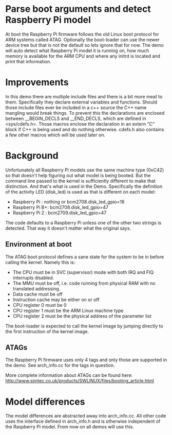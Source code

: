 Parse boot arguments and detect Raspberry Pi model
==================================================

At boot the Raspberry Pi firmware follows the old Linux boot protocol for
ARM systems called ATAG. Optionally the boot-loader can use the newer
device tree but that is not the default so lets ignore that for
now. The demo will auto detect what Raspberry Pi model it is running
on, how much memory is available for the ARM CPU and where any initrd
is located and print that information.

Improvements
============

In this demo there are multiple include files and there is a bit more
meat to them. Specifically they declare external variables and
functions. Should those include files ever be included in a c++ source
the C++ name mangling would break things. To prevent this the
declarations are enclosed between __BEGIN_DECLS and __END_DECLS, which
are defined in <sys/cdefs.h>. Those macros enclose the declaration in
an extern "C" block if C++ is being used and do nothing otherwise.
cdefs.h also contains a few other macros which will be used later on.

Background
==========

Unfortunately all Raspberry Pi models use the same machine type
(0xC42) so that doesn't help figuring out what model is being
booted. But the command line passed to the kernel is sufficiently
different to make that distinction. And that's what is used in the
Demo. Specifically the definition of the activity LED (disk_led) is
used as that is different on each model:

* Raspberry Pi   : nothing or bcm2708.disk_led_gpio=16
* Raspberry Pi B+: bcm2708.disk_led_gpio=47
* Raspberry Pi 2 : bcm2709.disk_led_gpio=47

The code defaults to a Raspberry Pi unless one of the other two
strings is detected. That way it doesn't matter what the original
says.

Environment at boot
-------------------

The ATAG boot protocol defines a sane state for the system to be in
before calling the kernel. Namely this is:

* The CPU must be in SVC (supervisor) mode with both IRQ and FIQ interrupts disabled.
* The MMU must be off, i.e. code running from physical RAM with no translated addressing.
* Data cache must be off
* Instruction cache may be either on or off
* CPU register 0 must be 0
* CPU register 1 must be the ARM Linux machine type
* CPU register 2 must be the physical address of the parameter list

The boot-loader is expected to call the kernel image by jumping
directly to the first instruction of the kernel image.

ATAGs
-----

The Raspberry Pi firmware uses only 4 tags and only those are
supported in the demo. See arch_info.cc for the tags in question.

More complete information about ATAGs can be found here:
http://www.simtec.co.uk/products/SWLINUX/files/booting_article.html



Model differences
=================

The model differences are abstracted away into arch_info.cc. All other
code uses the interface defined in arch_info.h and is otherwise
independent of the Raspberry Pi model. From now on all demos will use
this.

